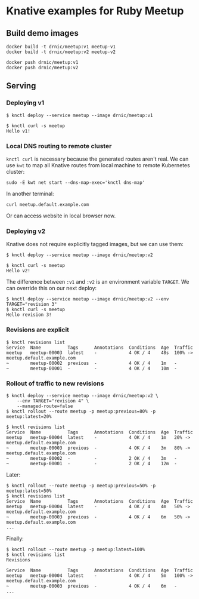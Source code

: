 # Knative examples for Ruby Meetup

## Build demo images

```shell
docker build -t drnic/meetup:v1 meetup-v1
docker build -t drnic/meetup:v2 meetup-v2

docker push drnic/meetup:v1
docker push drnic/meetup:v2
```

## Serving

### Deploying v1

```console
$ knctl deploy --service meetup --image drnic/meetup:v1

$ knctl curl -s meetup
Hello v1!
```

### Local DNS routing to remote cluster

`knctl curl` is necessary because the generated routes aren't real. We can use `kwt` to map all Knative routes from local machine to remote Kubernetes cluster:

```shell
sudo -E kwt net start --dns-map-exec='knctl dns-map'
```

In another terminal:

```shell
curl meetup.default.example.com
```

Or can access website in local browser now.

### Deploying v2

Knative does not require explicitly tagged images, but we can use them:

```console
$ knctl deploy --service meetup --image drnic/meetup:v2

$ knctl curl -s meetup
Hello v2!
```

The difference between `:v1` and `:v2` is an environment variable `TARGET`. We can override this on our next deploy:

```console
$ knctl deploy --service meetup --image drnic/meetup:v2 --env TARGET="revision 3"
$ knctl curl -s meetup
Hello revision 3!
```

### Revisions are explicit

```console
$ knctl revisions list
Service  Name          Tags      Annotations  Conditions  Age  Traffic
meetup   meetup-00003  latest    -            4 OK / 4    48s  100% -> meetup.default.example.com
~        meetup-00002  previous  -            4 OK / 4    1m   -
~        meetup-00001  -         -            4 OK / 4    10m  -
```

### Rollout of traffic to new revisions

```console
$ knctl deploy --service meetup --image drnic/meetup:v2 \
    --env TARGET="revision 4" \
    --managed-route=false
$ knctl rollout --route meetup -p meetup:previous=80% -p meetup:latest=20%

$ knctl revisions list
Service  Name          Tags      Annotations  Conditions  Age  Traffic
meetup   meetup-00004  latest    -            4 OK / 4    1m   20% -> meetup.default.example.com
~        meetup-00003  previous  -            4 OK / 4    3m   80% -> meetup.default.example.com
~        meetup-00002  -         -            2 OK / 4    3m   -
~        meetup-00001  -         -            2 OK / 4    12m  -
```

Later:

```console
$ knctl rollout --route meetup -p meetup:previous=50% -p meetup:latest=50%
$ knctl revisions list
Service  Name          Tags      Annotations  Conditions  Age  Traffic
meetup   meetup-00004  latest    -            4 OK / 4    4m   50% -> meetup.default.example.com
~        meetup-00003  previous  -            4 OK / 4    6m   50% -> meetup.default.example.com
...
```

Finally:

```console
$ knctl rollout --route meetup -p meetup:latest=100%
$ knctl revisions list
Revisions

Service  Name          Tags      Annotations  Conditions  Age  Traffic
meetup   meetup-00004  latest    -            4 OK / 4    5m   100% -> meetup.default.example.com
~        meetup-00003  previous  -            4 OK / 4    6m   -
...
```
